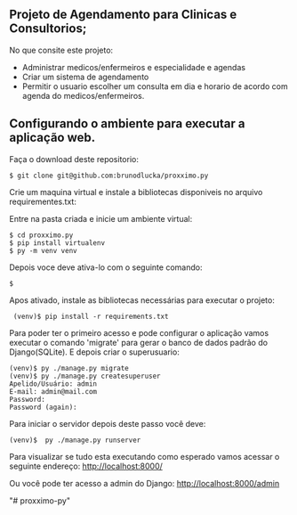 ## Projeto de Agendamento para Clinicas e Consultorios;

No que consite este projeto:
- Administrar medicos/enfermeiros e especialidade e agendas
- Criar um sistema de agendamento
- Permitir o usuario escolher um consulta em dia e horario de acordo com agenda do medicos/enfermeiros.

## Configurando o ambiente para executar a aplicação web.
Faça o download deste repositorio:

```
$ git clone git@github.com:brunodlucka/proxximo.py
```

Crie um maquina virtual e instale a bibliotecas disponiveis no 
arquivo requirementes.txt:

Entre na pasta criada e inicie um ambiente virtual:
```
$ cd proxximo.py
$ pip install virtualenv
$ py -m venv venv
```
Depois voce deve ativa-lo com o seguinte comando:

```
$
```
Apos ativado, instale as bibliotecas necessárias para executar o projeto:
```
 (venv)$ pip install -r requirements.txt
```
Para poder ter o primeiro acesso e pode configurar o aplicação vamos executar o comando 
'migrate' para gerar o banco de dados padrão do Django(SQLite). E depois criar o superusuario:
```
(venv)$ py ./manage.py migrate
(venv)$ py ./manage.py createsuperuser
Apelido/Usuário: admin
E-mail: admin@mail.com
Password: 
Password (again):
```

Para iniciar o servidor depois deste passo você deve:
```
(venv)$  py ./manage.py runserver
```


Para visualizar se tudo esta executando como esperado vamos acessar o seguinte endereço:
[http://localhost:8000/](http://localhost:8000/)

Ou você pode ter acesso a admin do Django:
[http://localhost:8000/admin](http://localhost:8000/admin)

"# proxximo-py" 

